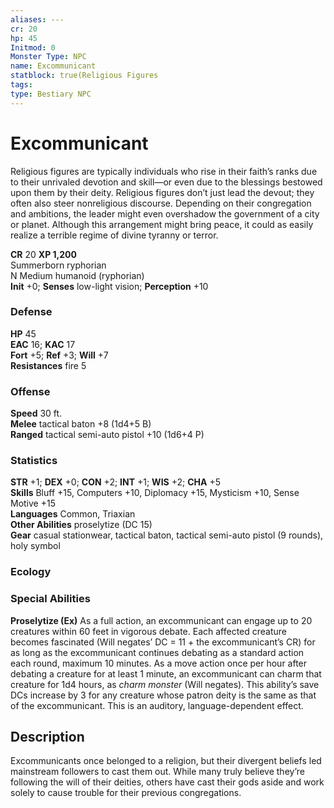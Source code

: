 ```yaml
---
aliases: ---
cr: 20
hp: 45
Initmod: 0
Monster Type: NPC
name: Excommunicant
statblock: true(Religious Figures
tags: 
type: Bestiary NPC
---
```


# Excommunicant

Religious figures are typically individuals who rise in their faith’s ranks due to their unrivaled devotion and skill—or even due to the blessings bestowed upon them by their deity. Religious figures don’t just lead the devout; they often also steer nonreligious discourse. Depending on their congregation and ambitions, the leader might even overshadow the government of a city or planet. Although this arrangement might bring peace, it could as easily realize a terrible regime of divine tyranny or terror.

**CR** 20
**XP 1,200**  
Summerborn ryphorian  
N Medium humanoid (ryphorian)  
**Init** +0; **Senses** low-light vision; **Perception** +10  

### Defense

**HP** 45  
**EAC** 16; **KAC** 17  
**Fort** +5; **Ref** +3; **Will** +7  
**Resistances** fire 5  

### Offense

**Speed** 30 ft.  
**Melee** tactical baton +8 (1d4+5 B)  
**Ranged** tactical semi-auto pistol +10 (1d6+4 P)

### Statistics

**STR** +1; **DEX** +0; **CON** +2; **INT** +1; **WIS** +2; **CHA** +5  
**Skills** Bluff +15, Computers +10, Diplomacy +15, Mysticism +10, Sense Motive +15  
**Languages** Common, Triaxian  
**Other Abilities** proselytize (DC 15)  
**Gear** casual stationwear, tactical baton, tactical semi-auto pistol (9 rounds), holy symbol

### Ecology

### Special Abilities

**Proselytize (Ex)** As a full action, an excommunicant can engage up to 20 creatures within 60 feet in vigorous debate. Each affected creature becomes fascinated (Will negates’ DC = 11 + the excommunicant’s CR) for as long as the excommunicant continues debating as a standard action each round, maximum 10 minutes. As a move action once per hour after debating a creature for at least 1 minute, an excommunicant can charm that creature for 1d4 hours, as _charm monster_ (Will negates). This ability’s save DCs increase by 3 for any creature whose patron deity is the same as that of the excommunicant. This is an auditory, language-dependent effect.

## Description

Excommunicants once belonged to a religion, but their divergent beliefs led mainstream followers to cast them out. While many truly believe they’re following the will of their deities, others have cast their gods aside and work solely to cause trouble for their previous congregations.